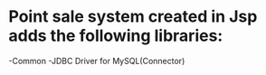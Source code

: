 # Point sale system created in Jsp adds the following libraries:
-Common
-JDBC Driver for MySQL(Connector)

